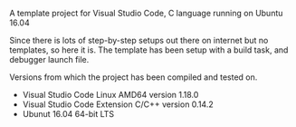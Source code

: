 A template project for Visual Studio Code, C language running on Ubuntu 16.04

Since there is lots of step-by-step setups out there on internet but no templates, so here it is.
The template has been setup with a build task, and debugger launch file.

Versions from which the project has been compiled and tested on.

- Visual Studio Code Linux AMD64 version 1.18.0
- Visual Studio Code Extension C/C++ version 0.14.2
- Ubunut 16.04 64-bit LTS




